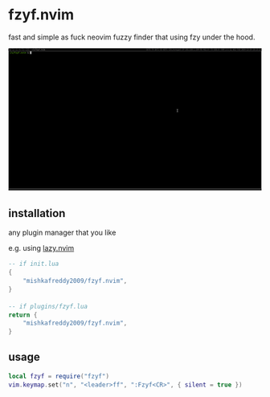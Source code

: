 # fzyf.nvim

fast and simple as fuck neovim fuzzy finder that using fzy under the hood.

![fzyf example](./doc/ex.gif)

## installation

any plugin manager that you like

e.g. using [lazy.nvim](https://github.com/folke/lazy.nvim)

```lua
-- if init.lua
{
	"mishkafreddy2009/fzyf.nvim",
}

-- if plugins/fzyf.lua
return {
	"mishkafreddy2009/fzyf.nvim",
}
```

## usage

```lua
local fzyf = require("fzyf")
vim.keymap.set("n", "<leader>ff", ":Fzyf<CR>", { silent = true })
```
